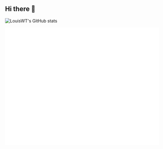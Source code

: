 ## Hi there 👋

![LouisWT's GitHub stats](https://github-readme-stats.vercel.app/api?username=LouisWT)

![Metrics](/github-metrics.svg)
